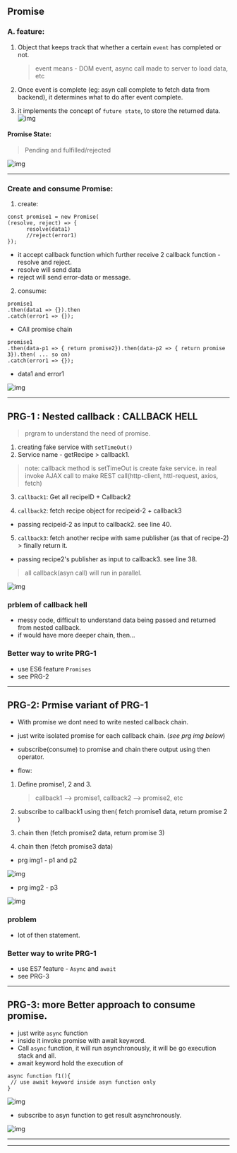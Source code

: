 ## Promise

### A. feature:

1. Object that keeps track that whether a certain `event` has completed or not.

   > event means - DOM event, async call made to server to load data, etc

2. Once event is complete (eg: asyn call complete to fetch data from backend), it determines what to do after event complete.
3. it implements the concept of `future state`, to store the returned data.
   ![img](https://github.com/lekhrajdinkar/01-front-end-pack/blob/master/VanillaJS/NOTES_JS/asset/jonas/promise/01.jpg)

#### Promise State:

> Pending and fulfilled/rejected

![img](https://github.com/lekhrajdinkar/01-front-end-pack/blob/master/VanillaJS/NOTES_JS/asset/jonas/promise/01_1.jpg)

---

### Create and consume Promise:

1. create:

```
const promise1 = new Promise(
(resolve, reject) => {
      resolve(data1)
      //reject(error1)
});
```

- it accept callback function which further receive 2 callback function - resolve and reject.
- resolve will send data
- reject will send error-data or message.

2. consume:

```
promise1
.then(data1 => {}).then
.catch(error1 => {});
```

- CAll promise chain

```
promise1
.then(data-p1 => { return promise2}).then(data-p2 => { return promise 3}).then( ... so on)
.catch(error1 => {});
```

- data1 and error1

![img](https://github.com/lekhrajdinkar/01-front-end-pack/blob/master/VanillaJS/NOTES_JS/asset/jonas/promise/02.jpg)

---

## PRG-1 : Nested callback : CALLBACK HELL

> prgram to understand the need of promise.

1. creating fake service with `setTimeOut()`
2. Service name - getRecipe > callback1.

> note: callback method is setTimeOut is create fake service. in real invoke AJAX call to make REST call(http-client, httl-request, axios, fetch)

3. `callback1`: Get all recipeID + Callback2

4. `callback2`: fetch recipe object for recipeid-2 + callback3

- passing recipeid-2 as input to callback2. see line 40.

5. `callback3`: fetch another recipe with same publisher (as that of recipe-2) > finally return it.

- passing recipe2's publisher as input to callback3. see line 38.

> all callback(asyn call) will run in parallel.

![img](https://github.com/lekhrajdinkar/01-front-end-pack/blob/master/VanillaJS/NOTES_JS/asset/jonas/promise/03.jpg)

### prblem of callback hell

- messy code, difficult to understand data being passed and returned from nested callback.
- if would have more deeper chain, then...

### Better way to write PRG-1

- use ES6 feature `Promises`
- see PRG-2

---

## PRG-2: Prmise variant of PRG-1

- With promise we dont need to write nested callback chain.
- just write isolated promise for each callback chain. (_see prg img below_)
- subscribe(consume) to promise and chain there output using then operator.

- flow:

1. Define promise1, 2 and 3.

   > callback1 --> promise1, callback2 --> promise2, etc

2. subscribe to callback1 using then( fetch promise1 data, return promise 2 )
3. chain then (fetch promise2 data, return promise 3)
4. chain then (fetch promise3 data)

- prg img1 - p1 and p2

![img](https://github.com/lekhrajdinkar/01-front-end-pack/blob/master/VanillaJS/NOTES_JS/asset/jonas/promise/05.jpg)

- prg img2 - p3

![img](https://github.com/lekhrajdinkar/01-front-end-pack/blob/master/VanillaJS/NOTES_JS/asset/jonas/promise/05_2.jpg)

### problem

- lot of then statement.

### Better way to write PRG-1

- use ES7 feature - `Async` and `await`
- see PRG-3

---

## PRG-3: more Better approach to consume promise.

- just write `async` function
- inside it invoke promise with await keyword.
- Call `async` function, it will run asynchronously, it will be go execution stack and all.
- await keyword hold the execution of

```
async function f1(){
 // use await keyword inside asyn function only
}
```

![img](https://github.com/lekhrajdinkar/01-front-end-pack/blob/master/VanillaJS/NOTES_JS/asset/jonas/promise/06_1.jpg)

- subscribe to asyn function to get result asynchronously.

![img](https://github.com/lekhrajdinkar/01-front-end-pack/blob/master/VanillaJS/NOTES_JS/asset/jonas/promise/06_2.jpg)

---

---
